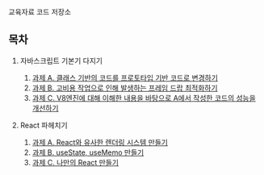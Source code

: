 교육자료 코드 저장소

## 목차

1. 자바스크립트 기본기 다지기
   1. [과제 A. 클래스 기반의 코드를 프로토타입 기반 코드로 변경하기](./packages/chapter1/src/a.js)
   2. [과제 B. 고비용 작업으로 인해 발생하는 프레임 드랍 최적화하기](./packages/chapter1/src/b.js)
   3. [과제 C. V8엔진에 대해 이해한 내용을 바탕으로 A에서 작성한 코드의 성능을 개선하기](./packages/chapter1/src/a.js)

2. React 파헤치기
   1. [과제 A. React와 유사한 렌더링 시스템 만들기](./packages/chapter2/src/render.js)
   2. [과제 B. useState, useMemo 만들기](./packages/chapter2/src/hook.js)
   3. [과제 C. 나만의 React 만들기](./packages/chapter2/src/MyReact.js)
